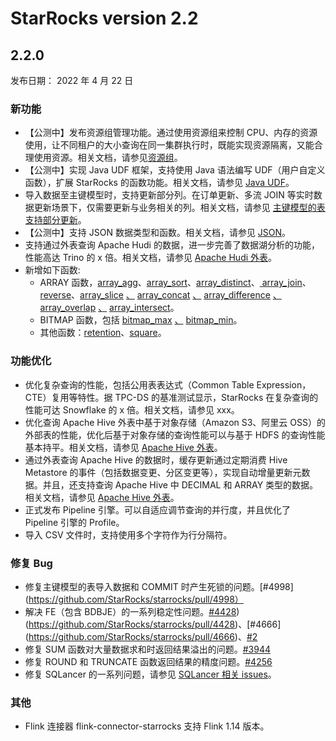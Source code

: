 # StarRocks version 2.2

## 2.2.0

发布日期： 2022 年 4 月 22 日

### 新功能

- 【公测中】发布资源组管理功能。通过使用资源组来控制 CPU、内存的资源使用，让不同租户的大小查询在同一集群执行时，既能实现资源隔离，又能合理使用资源。相关文档，请参见[资源组](../administration/resource_group.md)。
- 【公测中】实现 Java UDF 框架，支持使用 Java 语法编写 UDF（用户自定义函数），扩展 StarRocks 的函数功能。相关文档，请参见 [Java UDF](../using_starrocks/JAVA_UDF.md)。
- 导入数据至主键模型时，支持更新部分列。在订单更新、多流 JOIN 等实时数据更新场景下，仅需要更新与业务相关的列。相关文档，请参见 [主键模型的表支持部分更新](../loading/PrimaryKeyLoad.md#部分更新)。
- 【公测中】支持 JSON 数据类型和函数。相关文档，请参见 [JSON](../sql-reference/sql-statements/data-types/JSON.md)。
- 支持通过外表查询 Apache Hudi 的数据，进一步完善了数据湖分析的功能，性能高达 Trino 的 x 倍。相关文档，请参见 [Apache Hudi 外表](../using_starrocks/External_table.md/#apache-hudi外表)。
- 新增如下函数:
  - ARRAY 函数，[array_agg](https://github.com/StarRocks/docs.zh-cn/pull/253)、[array_sort](https://github.com/StarRocks/docs.zh-cn/pull/271)、[array_distinct](https://github.com/StarRocks/docs.zh-cn/pull/266)、[ array_join](https://github.com/StarRocks/docs.zh-cn/pull/282)、[reverse](https://github.com/StarRocks/docs.zh-cn/pull/272)、[array_slice](https://github.com/StarRocks/docs.zh-cn/pull/297) [、](https://github.com/StarRocks/docs.zh-cn/pull/297) [array_concat](https://github.com/StarRocks/docs.zh-cn/pull/297) [、](https://github.com/StarRocks/docs.zh-cn/pull/297) [array_difference](https://github.com/StarRocks/docs.zh-cn/pull/297) [、](https://github.com/StarRocks/docs.zh-cn/pull/297) [array_overlap](https://github.com/StarRocks/docs.zh-cn/pull/297) [、](https://github.com/StarRocks/docs.zh-cn/pull/297) [array_intersect](https://github.com/StarRocks/docs.zh-cn/pull/297)。
  - BITMAP 函数，包括 [bitmap_max](https://github.com/StarRocks/docs.zh-cn/pull/374) [、](https://github.com/StarRocks/docs.zh-cn/pull/374) [bitmap_min](https://github.com/StarRocks/docs.zh-cn/pull/374)。
  - 其他函数：[retention](https://github.com/StarRocks/docs.zh-cn/pull/269)、[square](https://github.com/StarRocks/docs.zh-cn/pull/364)。

### 功能优化

- 优化复杂查询的性能，包括公用表表达式（Common Table Expression，CTE）复用等特性。据 TPC-DS 的基准测试显示，StarRocks 在复杂查询的性能可达 Snowflake 的 x 倍。相关文档，请参见 xxx。
- 优化查询 Apache Hive 外表中基于对象存储（Amazon S3、阿里云 OSS）的外部表的性能，优化后基于对象存储的查询性能可以与基于 HDFS 的查询性能基本持平。相关文档，请参见  [Apache Hive 外表](../using_starrocks/External_table.md/#hive外表)。
- 通过外表查询 Apache Hive 的数据时，缓存更新通过定期消费 Hive Metastore 的事件（包括数据变更、分区变更等），实现自动增量更新元数据。并且，还支持查询 Apache Hive 中 DECIMAL 和 ARRAY 类型的数据。相关文档，请参见 [Apache Hive 外表](../using_starrocks/External_table.md/#hive外表)。
- 正式发布 Pipeline 引擎。可以自适应调节查询的并行度，并且优化了 Pipeline 引擎的 Profile。
- 导入 CSV 文件时，支持使用多个字符作为行分隔符。

### 修复 Bug

- 修复主键模型的表导入数据和 COMMIT 时产生死锁的问题。[#4998](https://github.com/StarRocks/starrocks/pull/4998）
- 解决 FE（包含 BDBJE）的一系列稳定性问题。[#4428](https://github.com/StarRocks/starrocks/issues/4426)) (https://github.com/StarRocks/starrocks/pull/4428)、[#4666] (https://github.com/StarRocks/starrocks/pull/4666)、[#2](https://github.com/StarRocks/bdb-je/pull/2)
- 修复 SUM 函数对大量数据求和时返回结果溢出的问题。[#3944](https://github.com/StarRocks/starrocks/pull/3944)
- 修复 ROUND 和 TRUNCATE 函数返回结果的精度问题。[#4256](https://github.com/StarRocks/starrocks/pull/4256)
- 修复 SQLancer 的一系列问题，请参见 [SQLancer 相关 issues](https://github.com/StarRocks/starrocks/issues?q=is%3Aissue++label%3Asqlancer++milestone%3A2.2)。

### 其他

- Flink 连接器 flink-connector-starrocks 支持 Flink 1.14 版本。
